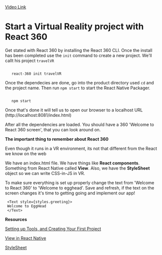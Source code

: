 [Video Link](https://egghead.io/lessons/react-start-a-virtual-reality-project-with-react-360)

# Start a Virtual Reality project with React 360

Get stated with React 360 by installing the React 360 CLI. Once the install has been completed use the `init` command to create a new project. We'll callt his project `travelVR`

```npm install react-360-cli -g

   react-360 init travelVR
   ```

   Once the dependecies are done, go into the product directory used `cd` and the project name. Then run `npm start` to start the React Native Packager.

   ```cd TravelVR

      npm start
   ```

   Once that's done it will tell us to open our browser to a localhost URL (http://localhost:8081/index.html)

   After all the dependencies are loaded. You should have a 360 'Welcome to React 360 screen', that you can look around on.

   **The important thing to remember about React 360**
   
   Even though it runs in a VR environment, its not that different from the React we know on the web

   We have an index.html file. We have things like **React components**. Something from React Native called **View**. Also, we have the **StyleSheet** object so we can write CSS-in-JS in VR.


   To make sure everything is set up properly change the text from 'Welcome to React 360' to 'Welcome to egghead'. Save and refresh, if the text on the screen changes it's time to getting going and implement our app!

   ```
    <Text style={styles.greeting}>
    Welcome to EggHead
    </Text>

   ```




   **Resources**
   
   [Setting up Tools, and Creating Your First Project](https://facebook.github.io/react-360/docs/setup.html)

   [View in React Native](https://facebook.github.io/react-native/docs/view#docsNav)

   [StyleSheet](https://facebook.github.io/react-native/docs/stylesheet)
